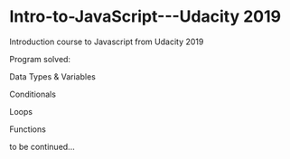 # Intro-to-JavaScript---Udacity 2019
Introduction course to Javascript from Udacity 2019


Program solved:

Data Types & Variables

Conditionals

Loops

Functions

to be continued...
 
